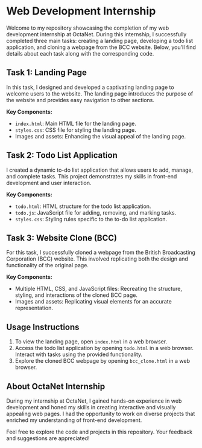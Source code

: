 # Web Development Internship

Welcome to my repository showcasing the completion of my web development internship at OctaNet. During this internship, I successfully completed three main tasks: creating a landing page, developing a todo list application, and cloning a webpage from the BCC website. Below, you'll find details about each task along with the corresponding code.

## Task 1: Landing Page

In this task, I designed and developed a captivating landing page to welcome users to the website. The landing page introduces the purpose of the website and provides easy navigation to other sections.

**Key Components:**
- `index.html`: Main HTML file for the landing page.
- `styles.css`: CSS file for styling the landing page.
- Images and assets: Enhancing the visual appeal of the landing page.

## Task 2: Todo List Application

I created a dynamic to-do list application that allows users to add, manage, and complete tasks. This project demonstrates my skills in front-end development and user interaction.

**Key Components:**
- `todo.html`: HTML structure for the todo list application.
- `todo.js`: JavaScript file for adding, removing, and marking tasks.
- `styles.css`: Styling rules specific to the to-do list application.

## Task 3: Website Clone (BCC)

For this task, I successfully cloned a webpage from the British Broadcasting Corporation (BCC) website. This involved replicating both the design and functionality of the original page.

**Key Components:**
- Multiple HTML, CSS, and JavaScript files: Recreating the structure, styling, and interactions of the cloned BCC page.
- Images and assets: Replicating visual elements for an accurate representation.

## Usage Instructions

1. To view the landing page, open `index.html` in a web browser.
2. Access the todo list application by opening `todo.html` in a web browser. Interact with tasks using the provided functionality.
3. Explore the cloned BCC webpage by opening `bcc_clone.html` in a web browser.

## About OctaNet Internship

During my internship at OctaNet, I gained hands-on experience in web development and honed my skills in creating interactive and visually appealing web pages. I had the opportunity to work on diverse projects that enriched my understanding of front-end development.

Feel free to explore the code and projects in this repository. Your feedback and suggestions are appreciated!
